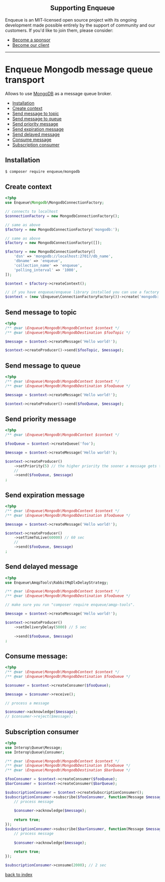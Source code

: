 <h2 align="center">Supporting Enqueue</h2>

Enqueue is an MIT-licensed open source project with its ongoing development made possible entirely by the support of community and our customers. If you'd like to join them, please consider:

- [Become a sponsor](https://www.patreon.com/makasim)
- [Become our client](http://forma-pro.com/)

---

# Enqueue Mongodb message queue transport

Allows to use [MongoDB](https://www.mongodb.com/) as a message queue broker. 

* [Installation](#installation)
* [Create context](#create-context)
* [Send message to topic](#send-message-to-topic)
* [Send message to queue](#send-message-to-queue)
* [Send priority message](#send-priority-message)
* [Send expiration message](#send-expiration-message)
* [Send delayed message](#send-delayed-message)
* [Consume message](#consume-message)
* [Subscription consumer](#subscription-consumer)

## Installation

```bash
$ composer require enqueue/mongodb
```

## Create context

```php
<?php
use Enqueue\Mongodb\MongodbConnectionFactory;

// connects to localhost
$connectionFactory = new MongodbConnectionFactory();

// same as above
$factory = new MongodbConnectionFactory('mongodb:');

// same as above
$factory = new MongodbConnectionFactory([]);

$factory = new MongodbConnectionFactory([
    'dsn' => 'mongodb://localhost:27017/db_name',
    'dbname' => 'enqueue',
    'collection_name' => 'enqueue',
    'polling_interval' => '1000',
]);

$context = $factory->createContext();

// if you have enqueue/enqueue library installed you can use a factory to build context from DSN 
$context = (new \Enqueue\ConnectionFactoryFactory())->create('mongodb:')->createContext();
```

## Send message to topic 

```php
<?php
/** @var \Enqueue\Mongodb\MongodbContext $context */
/** @var \Enqueue\Mongodb\MongodbDestination $fooTopic */

$message = $context->createMessage('Hello world!');

$context->createProducer()->send($fooTopic, $message);
```

## Send message to queue 

```php
<?php
/** @var \Enqueue\Mongodb\MongodbContext $context */
/** @var \Enqueue\Mongodb\MongodbDestination $fooQueue */

$message = $context->createMessage('Hello world!');

$context->createProducer()->send($fooQueue, $message);
```

## Send priority message

```php
<?php
/** @var \Enqueue\Mongodb\MongodbContext $context */

$fooQueue = $context->createQueue('foo');

$message = $context->createMessage('Hello world!');

$context->createProducer()
    ->setPriority(5) // the higher priority the sooner a message gets to a consumer
    //    
    ->send($fooQueue, $message)
;
```

## Send expiration message

```php
<?php
/** @var \Enqueue\Mongodb\MongodbContext $context */
/** @var \Enqueue\Mongodb\MongodbDestination $fooQueue */

$message = $context->createMessage('Hello world!');

$context->createProducer()
    ->setTimeToLive(60000) // 60 sec
    //    
    ->send($fooQueue, $message)
;
```

## Send delayed message

```php
<?php
use Enqueue\AmqpTools\RabbitMqDlxDelayStrategy;

/** @var \Enqueue\Mongodb\MongodbContext $context */
/** @var \Enqueue\Mongodb\MongodbDestination $fooQueue */

// make sure you run "composer require enqueue/amqp-tools".

$message = $context->createMessage('Hello world!');

$context->createProducer()
    ->setDeliveryDelay(5000) // 5 sec
    
    ->send($fooQueue, $message)
;
````   

## Consume message:

```php
<?php
/** @var \Enqueue\Mongodb\MongodbContext $context */
/** @var \Enqueue\Mongodb\MongodbDestination $fooQueue */

$consumer = $context->createConsumer($fooQueue);

$message = $consumer->receive();

// process a message

$consumer->acknowledge($message);
// $consumer->reject($message);
```

## Subscription consumer

```php
<?php
use Interop\Queue\Message;
use Interop\Queue\Consumer;

/** @var \Enqueue\Mongodb\MongodbContext $context */
/** @var \Enqueue\Mongodb\MongodbDestination $fooQueue */
/** @var \Enqueue\Mongodb\MongodbDestination $barQueue */

$fooConsumer = $context->createConsumer($fooQueue);
$barConsumer = $context->createConsumer($barQueue);

$subscriptionConsumer = $context->createSubscriptionConsumer();
$subscriptionConsumer->subscribe($fooConsumer, function(Message $message, Consumer $consumer) {
    // process message
    
    $consumer->acknowledge($message);
    
    return true;
});
$subscriptionConsumer->subscribe($barConsumer, function(Message $message, Consumer $consumer) {
    // process message
    
    $consumer->acknowledge($message);
    
    return true;
});

$subscriptionConsumer->consume(2000); // 2 sec
```

[back to index](../index.md)
